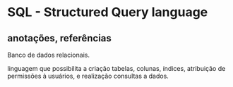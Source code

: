# SQL - Structured Query language
## anotações, referências

Banco de dados relacionais.

linguagem que possibilita a criação tabelas, colunas, índices, atribuição de permissões à usuários, e realização consultas a dados.



